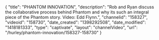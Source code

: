 {
    "title": "PHANTOM INNOVATION",
    "description": "Rob and Ryan discuss the collaborative process behind Phantom and why its such an integral piece of the Phantom story. Video: Edd Flynn.",
    "channelid": "158327",
    "videoid": "158730",
    "date_created": "1398292508",
    "date_modified": "1418181333",
    "type": "captivate",
    "layout": "channelVideo",
    "url": "\/hurley\/phantom-innovation\/158327-158730"
}